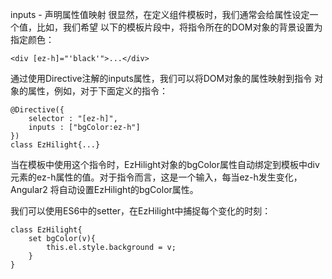 inputs - 声明属性值映射
很显然，在定义组件模板时，我们通常会给属性设定一个值，比如，我们希望 以下的模板片段中，将指令所在的DOM对象的背景设置为指定颜色：

    <div [ez-h]="'black'">...</div>
通过使用Directive注解的inputs属性，我们可以将DOM对象的属性映射到指令 对象的属性，例如，对于下面定义的指令：

    @Directive({
        selector : "[ez-h]",
        inputs : ["bgColor:ez-h"]
    })
    class EzHilight{...}
当在模板中使用这个指令时，EzHilight对象的bgColor属性自动绑定到模板中div 元素的ez-h属性的值。对于指令而言，这是一个输入，每当ez-h发生变化，Angular2 将自动设置EzHilight的bgColor属性。

我们可以使用ES6中的setter，在EzHilight中捕捉每个变化的时刻：

    class EzHilight{
        set bgColor(v){
            this.el.style.background = v;
        }
    }